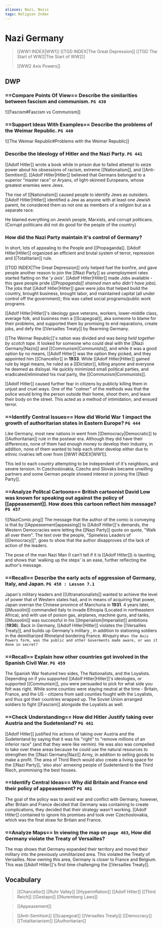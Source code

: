 ```yaml
---
aliases: Nazi, Nazis
tags: Religion Index
---
```

# Nazi Germany
>[[WW1 INDEX|WW1]]
>[[TGD INDEX|The Great Depression]]
>[[TGD The Start of WW2|The Start of WW2]]
>
>[[WW2 Axis Powers]]
## DWP
### ==Compare Points Of View== Describe the similarities between fascism and communism. `PG 430`
![[Fascism#Fascism vs Communism]]
### ==Support Ideas With Examples== Describe the problems of the Weimar Republic. `PG 440`
![[The Weimar Republic#Problems with the Weimar Republic]]
### Describe the Ideology of Hitler and the Nazi Party. `PG 441`
[[Adolf Hitler]] wrote a book while in prison due to failed attempt to seize power about his obsessions of racism, extreme [[Nationalism]], and [[Anti-Semitism]]. [[Adolf Hitler|Hitler]] believed that Germans belonged to a superior "master race" or Aryans, of light-skinned Europeans, whose greatest enemies were Jews.

The rise of [[Nationalism]] caused people to identify Jews as outsiders. [[Adolf Hitler|Hitler]] identified a Jew as anyone with at least one Jewish parent, he considered them as not one as members of a religion but as a separate race.

He blamed everything on Jewish people, Marxists, and corrupt politicans. (Corrupt politicans did not do good for the people of the country)
### How did the Nazi Party maintain it's control of Germany?
In short, lots of appealing to the People and [[Propaganda]]. [[Adolf Hitler|Hitler]] organized an efficient and brutal system of terror, repression and [[Totalitarian]] rule. 

[[TGD INDEX|The Great Depression]] only helped fuel the bonfire, and gave people another reason to join the [[Nazi Party]] as unemployment rates started flatting on the '*y axis*'. [[Adolf Hitler|Hitler]] made Jobs available - this gave people pride (*[[Propaganda]] shamed men who didn't have jobs*). The jobs that [[Adolf Hitler|Hitler]] gave were jobs that helped build the country, brought business, brought labor, and maintained capital (all under control off the government); this was called social programs/public work programs. 

[[Adolf Hitler|Hitler]]'s ideology gave veterans, workers, lower-middle class, average folk, and business men a [[Scapegoat]], aka someone to blame for their problems, and supported them by promising to end reparations, create jobs, and defy the [[Versailles Treaty]] by Rearming Germany. 

[[The Weimar Republic]]'s nation was divided and was *being held together by scotch tape*. It looked for someone who could deal with the [[Nazi Germany|Nazis]] and [[Communism|Communists]], and while it was a good option by no means, [[Adolf Hitler]] was the option they picked, and they appointed him [[Chancellor]] in **1933**. While [[Adolf Hitler|Hitler]] gained rule by legal means, he ruled as a [[Dictator]], killing anyone and everyone he deemed as disloyal. He quickly minimized small political parties, and eradicated/eliminated his rival party, the [[Communism|Communists]].

[[Adolf Hitler]] caused further fear in citizens by publicly killing them in unjust and cruel ways. One of the "*calmer*" of the methods was that the police would bring the person outside their home, shoot them, and leave their body on the street. This acted as a method of intimidation, and ensued terror.
### ==Identify Central Issues== How did World War 1 impact the growth of authoritarian states in Eastern Europe? `PG 444`
Like Germany, most new nations in went from [[Democracy|Democratic]] to [[Authoritarian]] rule in the postwar era. Although they did have their differences, none of them had enough money to develop their Industry, in addition, none of them wanted to help each other develop either due to ethnic rivalries left over from [[WW1 INDEX|WW1]].

This led to each country attempting to be independent of it's neighbors, and severe tension. In Czechoslovakia, Czechs and Slovaks became unwilling partners and some German people showed interest in joining the [[Nazi Party]].
### ==Analyze Politcal Cartoons== British cartoonist David Low was known for speaking out against the policy of [[appeasement]]. How does this cartoon reflect him message? `PG 457`
![[NaziComic.png]]
The message that the author of the comic is conveying is that by [[Appeasement|appeasing]] to [[Adolf Hitler]]'s demands, the Western Democracies were letting the [[Nazi Party]] quote on quote, "Walk all over them". The text over the people, "Spineless Leaders of [[Democracy]]", goes to show that the author disapproves of the lack of action of the leaders.

The pose of the man Nazi Man (I can't tell if it is [[Adolf Hitler]]) is taunting, and shows that 'walking up the steps' is an ease, further reflecting the author's message.
### ==Recall== Describe the early acts of aggression of Germany, Italy, and Japan. `PG 458 : Lesson 7.1`
Japan's military leaders and [[Ultranationalists]] wanted to achieve the level of power that of Western states had, and in means of acquiring that power, Japan overran the Chinese province of Manchuria in **1931**. 4 years later, [[Mussolini]] commanded Italy to invade Ethiopia (Located in northeastern Africa), and with use of poison gas, airplanes, machine guns, and tanks, [[Mussolini]] was successful in his [[Imperialism|Imperialist]] ambitions (**1936**). Back in Germany, [[Adolf Hitler|Hitler]] violates the [[Versailles Treaty]], and builds up Germany's military , in addition to stationing soldiers in the demilitarized Rhineland bordering France.
#Inquiry `When the Axis Powers form, was the public and other Goverments made aware, or was it done in secret?`
### ==Recall== Explain how other countries got involved in the Spanish Civil War. `PG 459`
The Spanish War featured two sides, The Nationalists, and the Loyalists. Depending on if you supported [[Adolf Hitler|Hitler]]'s ideologies, or supported [[Communism]], you were persuaded to pick for what side you felt was right. While some counties were staying neutral at the time - Britain, France, and the US - citizens from said counties fought with the Loyalists, and thus got their countries wrapped up. The Soviet Union arranged soldiers to fight [[Fascism]] alongside the Loyalists as well. 
### ==Check Understanding== How did Hitler Justify taking over Austria and the Sudetenland? `PG 461`
[[Adolf Hitler]] justified his actions of taking over Austria and the Sudetenland by saying that it was his "right" to "remove millions of an inferior race" (and that they were like vermin). He was also was compelled to take over these areas because he could use the natural resources to strengthen the [[Nazi Germany|Nazi]] Army, in addition to selling goods to make a profit. The area of Third Riech would also create a living space for the [[Nazi Party]], 'also also' annexing people of Sudetenland to the Third Riech, prommising the best houses.
### ==Identify Central Ideas== Why did Britain and France end their policy of appeasement? `PG 461`
The goal of the policy was to avoid war and conflict with Germany, however, after Britain and France decided that Germany was containing to create complications, they decided that their strategy wasn't working. [[Adolf Hitler]] contained to ignore his promises and took over Czechoslovakia, which was the final straw for Britain and France. 
### ==Analyze Maps== In viewing the map on `page 463`, How did Germany violate the Treaty of Versailles?
The map shows that Germany expanded their territory and moved their military into the previously unmilitarized area. This violated the Treaty of Versailles. Now owning this area, Germany is closer to France and Belgium. This was [[Adolf Hitler]]'s first time challenging the [[Versailles Treaty]].

## Vocabulary
>[[Chancellor]]
>[[Ruhr Valley]]
>[[Hyperinflation]]
>[[Adolf Hitler]]
>[[Third Reich]]
>[[Gestapo]]
>[[Nuremberg Laws]]

> [[Appeasement]]

>[[Anti-Semitism]]
>[[Scapegoat]]
>[[Versailles Treaty]]
>[[Democracy]]
>[[Totalitarianism]]
>[[Authoritarian]]
